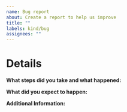 ```yaml
---
name: Bug report
about: Create a report to help us improve
title: ""
labels: kind/bug
assignees: ""
---
```


# Details

**What steps did you take and what happened:**

<!-- Note: This should be a clear and concise description of what the bug is. -->

**What did you expect to happen:**

<!-- Note: Describe in as mush detail what you expect to happen. -->

**Additional Information:**

<!-- Note: Anything to give further context to the bug report. -->
